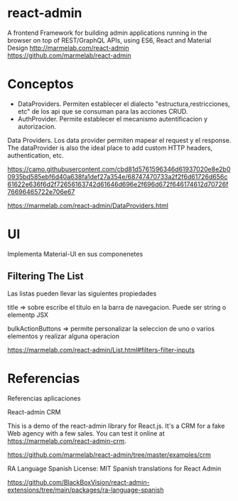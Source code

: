 # react-admin


A frontend Framework for building admin applications running in the browser on top of REST/GraphQL APIs, using ES6, React and Material Design http://marmelab.com/react-admin
https://github.com/marmelab/react-admin

# Conceptos

- DataProviders. Permiten establecer el dialecto "estructura,restricciones, etc" de los api que se consuman para las acciones CRUD.
- AuthProvider. Permite establecer el mecanismo autentificacion y  autorizacion.

Data Providers.
Los data provider permiten mapear el request y el response. 
The dataProvider is also the ideal place to add custom HTTP headers, authentication, etc.

https://camo.githubusercontent.com/cbd81d5761596346d61937020e8e2b00935bd585ebf6d40a638fa1def27a354e/68747470733a2f2f6d61726d656c61622e636f6d2f72656163742d61646d696e2f696d672f646174612d70726f76696465722e706e67
 
https://marmelab.com/react-admin/DataProviders.html


# UI

Implementa Material-UI en sus componenetes

## Filtering The List

Las listas pueden llevar las siguientes propiedades

title => sobre escribe el titulo en la barra de navegacion. Puede ser string o elementp JSX

bulkActionButtons => permite personalizar la seleccion de uno o varios elementos y realizar alguna operacion 

https://marmelab.com/react-admin/List.html#filters-filter-inputs

# Referencias

Referencias aplicaciones

React-admin CRM

This is a demo of the react-admin library for React.js. It's a CRM for a fake Web agency with a few sales. You can test it online at https://marmelab.com/react-admin-crm.

https://github.com/marmelab/react-admin/tree/master/examples/crm


RA Language Spanish License: MIT
Spanish translations for React Admin

https://github.com/BlackBoxVision/react-admin-extensions/tree/main/packages/ra-language-spanish